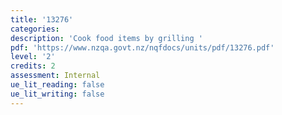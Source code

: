 ```yaml
---
title: '13276'
categories:
description: 'Cook food items by grilling '
pdf: 'https://www.nzqa.govt.nz/nqfdocs/units/pdf/13276.pdf'
level: '2'
credits: 2
assessment: Internal
ue_lit_reading: false
ue_lit_writing: false
---
```


